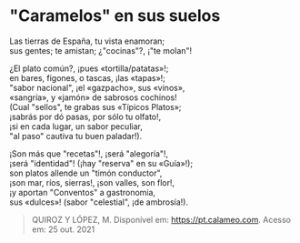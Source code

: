 # "Caramelos" en sus suelos

Las tierras de España, tu vista enamoran;\
sus gentes; te amistan; ¿"cocinas"?, ¡"te molan"!

¿El plato común?, ¡pues «tortilla/patatas»!;\
en bares, figones, o tascas, ¡las «tapas»!;\
"sabor nacional", ¡el «gazpacho», sus «vinos»,\
«sangría», y «jamón» de sabrosos cochinos!\
(Cual "sellos", te grabas sus «Típicos Platos»;\
¡sabrás por dó pasas, por sólo tu olfato!,\
¡si en cada lugar, un sabor peculiar,\
"al paso" cautiva tu buen paladar!).

¡Son más que "recetas"!, ¡será "alegoría"!,\
¡será "identidad"! (¡hay "reserva" en su «Guía»!);\
son platos allende un "timón conductor",\
¡son mar, ríos, sierras!, ¡son valles, son flor!,\
¡y aportan "Conventos" a gastronomía,\
sus «dulces»! (sabor "celestial", ¡de ambrosía!).

> QUIROZ Y LÓPEZ, M. Disponível em: https://pt.calameo.com. Acesso em: 25 out. 2021
